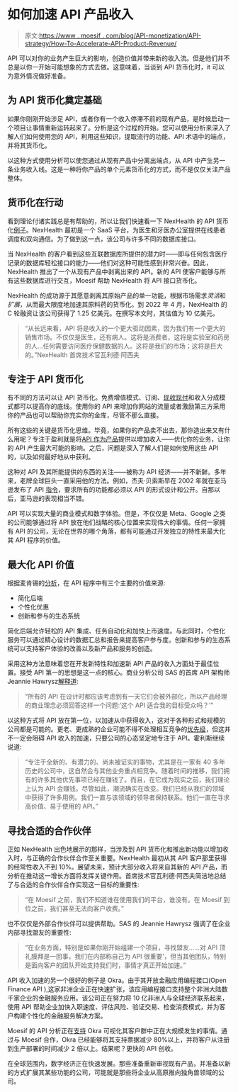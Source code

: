 # 如何加速 API 产品收入

> 原文:[https://www . moesif . com/blog/API-monetization/API-strategy/How-To-Accelerate-API-Product-Revenue/](https://www.moesif.com/blog/api-monetization/api-strategy/How-To-Accelerate-API-Product-Revenue/)

API 可以对你的业务产生巨大的影响，创造价值并带来新的收入流。但是他们并不总是以你一开始可能想象的方式去做。这意味着，当谈到 API 货币化时，it 可以为意外情况做好准备。

## 为 API 货币化奠定基础

如果你刚刚开始涉足 API，或者你有一个收入停滞不前的现有产品，是时候启动一个项目让事情重新运转起来了。分析是这个过程的开始。您可以使用分析来深入了解人们如何使用您的 API，利用这些知识，提取流行的功能、API 术语中的端点，并将其货币化。

以这种方式使用分析可以使您通过从现有产品中分离出端点，从 API 中产生另一条业务收入线。这是一种将你产品的单个元素货币化的方式，而不是仅仅关注产品整体。

## 货币化在行动

看到理论付诸实践总是有帮助的，所以让我们快速看一下 NexHealth 的 API 货币化[例子](https://www.moesif.com/casestudies/how-nexhealth-monetize-apis-with-usage-based-api-billing-and-moesif?utm_campaign=Int-site&utm_source=blog&utm_medium=body-cta&utm_term=accelerate-api-product-revenue)。NexHealth 最初是一个 SaaS 平台，为医生和牙医办公室提供在线患者调度和双向通信。为了做到这一点，该公司与许多不同的数据库接口。

当 NexHealth 的客户看到这些互联数据库所提供的潜力时——即与任何包含医疗记录的数据库轻松接口的能力——他们对这种可能性感到非常兴奋。因此，NexHealth 推出了一个从现有产品中剥离出来的 API。新的 API 使客户能够与所有这些数据库进行交互，Moesif 帮助 NexHealth 将 API 接口货币化。

NexHealth 的成功源于其愿意剥离其原始产品的单一功能，根据市场需求*灵活*和*扩展*，从而最大限度地加速其原料药的货币化。到 2022 年 4 月，NexHealth 的 C 轮融资让该公司获得了 1.25 亿美元。在撰写本文时，其估值为 10 亿美元。

> “从长远来看，API 将是收入的一个更大驱动因素，因为我们有一个更大的销售市场。不仅仅是医生，还有病人。这将是消费者，这将是实验室和药房的人…任何需要访问医疗保健数据的人。这将是我们的市场；这将是巨大的。”NexHealth 首席技术官瓦利德·阿西夫

## 专注于 API 货币化

有不同的方法可以让 API 货币化。免费增值模式、订阅、[现收现付](https://www.moesif.com/blog/api-product-management/stripe/Using-Moesif-And-Stripe-For-Pay-As-You-Go-API-Billing/?utm_campaign=Int-site&utm_source=blog&utm_medium=body-cta&utm_term=accelerate-api-product-revenue)和收入分成模式都可以提高你的底线。使用你的 API 来增加你网站的流量或者激励第三方采用你的产品也可以帮助你充实你的金库，尽管不那么直接。

所有这些的关键是货币化思维。毕竟，如果你的产品卖不出去，那你造出来又有什么用呢？专注于盈利就是将[API 作为产品](https://www.moesif.com/blog/api-product-management/developer-platforms/What-Is-An-API-Product?utm_campaign=Int-site&utm_source=blog&utm_medium=body-cta&utm_term=accelerate-api-product-revenue)提供以增加收入——优化你的业务，让你的 API 产生最大可能的影响。之后，问题是深入了解人们是如何使用这些 API 的，以及如何最好地从中获利。

这种对 API 及其所能提供的东西的关注——被称为 API 经济——并不新鲜。多年来，老牌全球巨头一直采用他的方法。例如，杰夫·贝索斯早在 2002 年就在亚马逊发布了 API [指令](https://www.moesif.com/blog/podcasts/api-product-management/Podcast-With-Mike-Amundsen?utm_campaign=Int-site&utm_source=blog&utm_medium=body-cta&utm_term=accelerate-api-product-revenue#internal-apis-lack-resiliency)，要求所有的功能都必须以 API 的形式设计和公开。自那以后，亚马逊的表现相当不错。

API 可以实现大量的商业模式和数字体验。但是，不仅仅是 Meta、Google 之类的公司能够通过将 API 放在他们战略的核心位置来实现伟大的事情。任何一家拥有 API 的公司，无论在世界的哪个角落，都有可能通过开发独立的特性来最大化其 API 程序的价值。

## 最大化 API 价值

根据麦肯锡的[分析](https://www.mckinsey.com/business-functions/mckinsey-digital/our-insights/what-it-really-takes-to-capture-the-value-of-apis)，在 API 程序中有三个主要的价值来源:

*   简化后端
*   个性化优惠
*   创新和参与的生态系统

简化后端允许轻松的 API 集成、任务自动化和加快上市速度。与此同时，个性化服务可以通过精心设计的数据汇总和报告来提高客户参与度。创新和参与的生态系统可以支持客户体验的改善以及新产品和服务的创造。

采用这种方法意味着您在开发新特性和加速新 API 产品的收入方面处于最佳位置。接受 API 第一的思想是这一点的核心。商业分析公司 SAS 的首席 API 架构师 Jeannie Hawrysz[解释道](https://www.moesif.com/blog/podcasts/developer-marketing/Podcast-Launching-API-Programs-in-Non-API-First-Companies?utm_campaign=Int-site&utm_source=blog&utm_medium=body-cta&utm_term=accelerate-api-product-revenue#biz-reasons-for-external-apis):

> “所有的 API 在设计时都应该考虑到有一天它们会被外部化，所以产品经理的商业理念必须回答这样一个问题:‘这个 API 适合我的目标受众吗？’"

以这种方式将 API 放在第一位，以加速从中获得收入，这对于各种形式和规模的公司都是可能的。更老、更成熟的企业可能不得不处理相互竞争的[优先级](https://www.moesif.com/blog/podcasts/developer-marketing/Podcast-Launching-API-Programs-in-Non-API-First-Companies?utm_campaign=Int-site&utm_source=blog&utm_medium=body-cta&utm_term=accelerate-api-product-revenue#apis-make-money)，但这并不一定会阻碍 API 收入的加速，只要公司的心态坚定地专注于 API。霍利斯继续说道:

> “专注于全新的、有潜力的、尚未被证实的事物，尤其是在一家有 40 多年历史的公司中，这自然会与其他业务重点相竞争。随着时间的推移，我们拥有的许多其他优先事项已经在赚钱了。而且，在它成为现实之前，我们理论上认为 API 会赚钱。尽管如此，潮流确实在改变。我们已经从我们的领域中获得了许多用例。我们一直与该领域的领导者保持联系。他们一直在寻求高价值、易于使用的 API。”

## 寻找合适的合作伙伴

正如 NexHealth 出色地展示的那样，当涉及到 API 货币化和推出新功能以增加收入时，与正确的合作伙伴合作至关重要。NexHealth 最初从其 API 客户那里获得的经常性收入不到 10%。展望未来，预计大部分收入将来自其新的 API 产品，而分析在推动这一增长方面将发挥关键作用。首席技术官瓦利德·阿西夫简洁地总结了与合适的合作伙伴合作实现这一目标的重要性:

> “在 Moesif 之前，我们不知道谁在使用我们的平台，谁没有。在 Moesif 到位之前，我们甚至无法向客户收费。”

也不仅仅是外部合作伙伴可以提供帮助。SAS 的 Jeannie Hawrysz 强调了在企业内部寻找盟友的重要性:

> “在业务方面，特别是如果你刚开始组建一个项目，寻找盟友……对 API 顶礼膜拜是一回事，我们在内部称自己为 API 很重要’，但当其他团队，特别是面向客户的团队开始支持我们时，事情才真正开始加速。”

API 收入加速的另一个很好的例子是 Okra。由于其开放金融应用编程接口(Open Finance API ),这家非洲企业正在快速扩张，该应用编程接口支持整个非洲大陆数千家企业的金融服务应用。该公司正在努力将 10 亿非洲人与全球经济联系起来，使用 API 帮助企业加快入职速度、评估风险、验证交易、检查消费模式，并为客户构建个性化的金融服务解决方案。

Moesif 的 API 分析正在[支持](https://www.moesif.com/casestudies/2x-faster-time-to-revenue?utm_campaign=Int-site&utm_source=blog&utm_medium=body-cta&utm_term=accelerate-api-product-revenue) Okra 可视化其客户群中正在大规模发生的事情。通过与 Moesif 合作，Okra 已经能够将其支持票据减少 80%以上，并将客户从注册到生产部署的时间减少 2 倍以上。结果呢？更快的 API 创收。

在全球范围内，数字经济正在快速发展。那些准备重新审视现有产品，并准备以新的方式扩展其某些功能的公司，可能就是那些将企业从高原推向独角兽领域的公司。